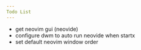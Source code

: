 ```yaml
---
Todo List
---
```


- get neovim gui (neovide)
- configure dwm to auto run neovide when startx
- set default neovim window order

